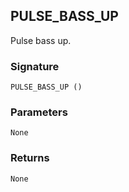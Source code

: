 ## PULSE\_BASS\_UP

Pulse bass up.


### Signature

`PULSE_BASS_UP ()`


### Parameters

`None`


### Returns

`None`